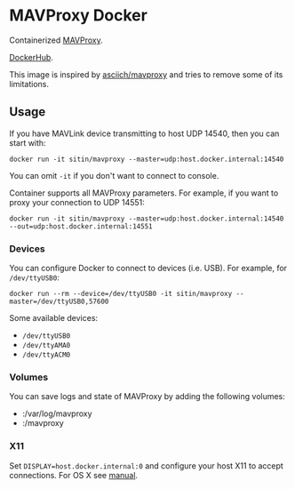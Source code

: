 MAVProxy Docker
===============

Containerized [MAVProxy](https://ardupilot.org/mavproxy/index.html).

[DockerHub](https://hub.docker.com/repository/docker/sitin/mavproxy).

This image is inspired by [asciich/mavproxy](https://hub.docker.com/r/asciich/mavproxy) and tries to remove some of its
limitations.

Usage
-----

If you have MAVLink device transmitting to host UDP 14540, then you can start with:

```shell
docker run -it sitin/mavproxy --master=udp:host.docker.internal:14540
```

You can omit `-it` if you don't want to connect to console.

Container supports all MAVProxy parameters. For example, if you want to proxy your connection to UDP 14551:

```shell
docker run -it sitin/mavproxy --master=udp:host.docker.internal:14540 --out=udp:host.docker.internal:14551
```

### Devices

You can configure Docker to connect to devices (i.e. USB). For example, for `/dev/ttyUSB0`:

```shell
docker run --rm --device=/dev/ttyUSB0 -it sitin/mavproxy --master=/dev/ttyUSB0,57600
```

Some available devices:
 
- `/dev/ttyUSB0`
- `/dev/ttyAMA0`
- `/dev/ttyACM0`

### Volumes

You can save logs and state of MAVProxy by adding the following volumes:

- <path to logs>:/var/log/mavproxy
- <path to MAVProxy state>:/mavproxy

### X11

Set `DISPLAY=host.docker.internal:0` and configure your host X11 to accept connections. For OS X see 
[manual](https://medium.com/@mreichelt/how-to-show-x11-windows-within-docker-on-mac-50759f4b65cb).
